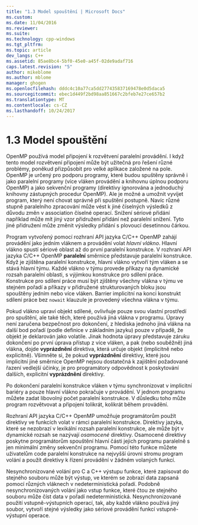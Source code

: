 ```yaml
---
title: "1.3 Model spouštění | Microsoft Docs"
ms.custom: 
ms.date: 11/04/2016
ms.reviewer: 
ms.suite: 
ms.technology: cpp-windows
ms.tgt_pltfrm: 
ms.topic: article
dev_langs: C++
ms.assetid: 85ae8bc4-5bf0-45e0-a45f-02de9adaf716
caps.latest.revision: "5"
author: mikeblome
ms.author: mblome
manager: ghogen
ms.openlocfilehash: dddc4c10a77ca5dd277435837169478e0d5daca5
ms.sourcegitcommit: ebec1d449f2bd98aa851667c2bfeb7e27ce657b2
ms.translationtype: MT
ms.contentlocale: cs-CZ
ms.lasthandoff: 10/24/2017
---
```

# <a name="13-execution-model"></a>1.3 Model spouštění
OpenMP používá model připojení k rozvětvení paralelní provádění. I když tento model rozvětvení připojení může být užitečná pro řešení různé problémy, poněkud přizpůsobit pro velké aplikace založené na pole. OpenMP je určený pro podporu programy, které budou spuštěny správně i jako paralelní programy (více vláken provádění a knihovnu úplnou podporu OpenMP) a jako sekvenční programy (direktivy ignorována a jednoduchý knihovny zástupných procedur OpenMP). Ale je možné a umožnit vyvíjet program, který není chovat správně při spuštění postupně. Navíc různé stupně paralelního zpracování může vést k jiné číselných výsledků z důvodu změn v association číselné operací. Snížení sériové přidání například může mít jiný vzor přidružení přidání než paralelní snížení. Tyto jiné přidružení může změnit výsledky přidání s plovoucí desetinnou čárkou.  
  
 Program vytvořený pomocí rozhraní API jazyka C/C++ OpenMP zahájí provádění jako jedním vláknem a provádění volat *hlavní vlákno*. Hlavní vlákno spustí sériové oblast až do první paralelní konstrukce. V rozhraní API jazyka C/C++ OpenMP **paralelní** směrnice představuje paralelní konstrukce. Když je zjištěna paralelní konstrukce, hlavní vlákno vytvoří tým vláken a se stává hlavní týmu. Každé vlákno v týmu provede příkazy na dynamické rozsah paralelní oblasti, s výjimkou konstrukce pro sdílení práce. Konstrukce pro sdílení práce musí být zjištěny všechny vlákna v týmu ve stejném pořadí a příkazy v přidružené strukturovaných bloku jsou spouštěny jedním nebo více vláken. Barrier implicitní na konci konstrukt sdílení práce bez `nowait` klauzule je provedený všechna vlákna v týmu.  
  
 Pokud vlákno upraví objekt sdílené, ovlivňuje pouze svou vlastní prostředí pro spuštění, ale také těch, které používá jiná vlákna v programu. Úpravy není zaručena bezpečnost pro dokončení, z hlediska jednoho jiná vlákna na další bod pořadí (podle definice v základním jazyku) pouze v případě, že objekt je deklarován jako volatile. Jinak hodnota úpravy představuje záruku dokončení po první úprava přístup z více vláken, a pak (nebo souběžně) jiná vlákna, dojde **vyprázdnění** direktiva, která určuje objekt (implicitně nebo explicitně). Všimněte si, že pokud **vyprázdnění** direktivy, které jsou implicitní jiné směrnice OpenMP nejsou dostatečná k zajištění požadované řazení vedlejší účinky, je pro programátory odpovědnost k poskytování dalších, explicitní  **vyprázdnění** direktivy.  
  
 Po dokončení paralelní konstrukce vláken v týmu synchronizovat v implicitní bariéry a pouze hlavní vlákno pokračuje v provádění. V jednom programu můžete zadat libovolný počet paralelní konstrukce. V důsledku toho může program rozvětvovat a připojení tolikrát, kolikrát během provádění.  
  
 Rozhraní API jazyka C/C++ OpenMP umožňuje programátorům použít direktivy ve funkcích volat v rámci paralelní konstrukce. Direktivy jazyka, které se nezobrazí v lexikální rozsah paralelní konstrukce, ale může být v dynamické rozsah se nazývají *osamocené* direktivy. Osamocené direktivy poskytne programátorům spouštění hlavní části jejich programu paralelně s jen minimální změny sekvenční programu. Pomocí této funkce můžete uživatelům code paralelní konstrukce na nejvyšší úrovni stromu program volání a použít direktivy k řízení provádění v žádném volaných funkcí.  
  
 Nesynchronizované volání pro C a C++ výstupu funkce, které zapisovat do stejného souboru může být výstup, ve kterém se zobrazí data zapsaná pomocí různých vláknech v nedeterministická pořadí. Podobně nesynchronizovaných volání jako vstup funkce, které čtou ze stejného souboru může číst data v pořadí nedeterministická. Nesynchronizované použití vstupně-výstupních operací, tak, aby každé vlákno používá jiný soubor, vytvoří stejné výsledky jako sériové provádění funkcí vstupně-výstupní operace.